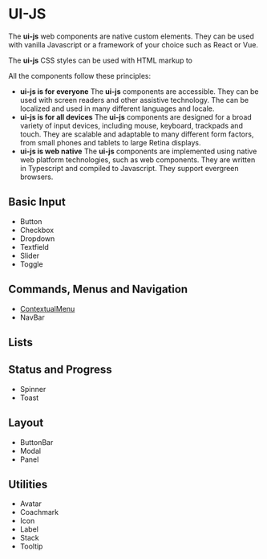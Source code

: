 # UI-JS

The **ui-js** web components are native custom elements. They can be used
with vanilla Javascript or a framework of your choice such as React or Vue.

The **ui-js** CSS styles can be used with HTML markup to 

All the components follow these principles:

- **ui-js is for everyone** The **ui-js** components are accessible. They can be
used with screen readers and other assistive technology. The can be localized
and used in many different languages and locale.
- **ui-js is for all devices** The **ui-js** components are designed for a broad
variety of input devices, including mouse, keyboard, trackpads and touch. 
They are scalable and adaptable to many different form factors, from 
small phones and tablets to large Retina displays.
- **ui-js is web native** The **ui-js** components are implemented using native
web platform technologies, such as web components. They are written in 
Typescript and compiled to Javascript. They support evergreen browsers.


## Basic Input
- Button
- Checkbox
- Dropdown
- Textfield
- Slider
- Toggle

## Commands, Menus and Navigation
- [ContextualMenu](./menus/#UIContextualMenu)
- NavBar


## Lists

## Status and Progress
- Spinner
- Toast

## Layout
- ButtonBar
- Modal
- Panel

## Utilities
- Avatar
- Coachmark
- Icon
- Label
- Stack
- Tooltip
